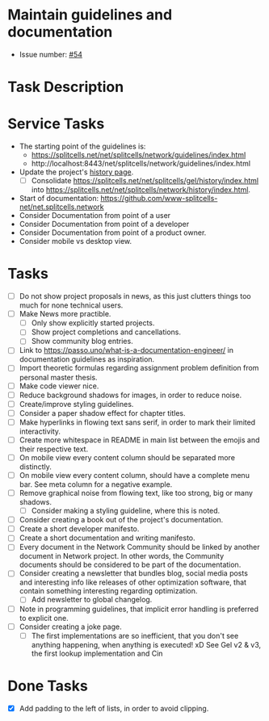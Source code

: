 # Maintain guidelines and documentation

* Issue number: [\#54](https://codeberg.org/splitcells-net/net.splitcells.network.community/issues/54)

# Task Description
# Service Tasks
* The starting point of the guidelines is:
    * https://splitcells.net/net/splitcells/network/guidelines/index.html
    * http://localhost:8443/net/splitcells/network/guidelines/index.html
* Update the project's [history page](https://splitcells.net/net/splitcells/network/history/index.html).
  * [ ] Consolidate https://splitcells.net/net/splitcells/gel/history/index.html into https://splitcells.net/net/splitcells/network/history/index.html.
* Start of documentation: https://github.com/www-splitcells-net/net.splitcells.network
* Consider Documentation from point of a user
* Consider Documentation from point of a developer
* Consider Documentation from point of a product owner.
* Consider mobile vs desktop view.
# Tasks
* [ ] Do not show project proposals in news, as this just clutters things too much for none technical users.
* [ ] Make News more practible.
    * [ ] Only show explicitly started projects.
    * [ ] Show project completions and cancellations.
    * [ ] Show community blog entries.
* [ ] Link to https://passo.uno/what-is-a-documentation-engineer/ in documentation guidelines as inspiration.
* [ ] Import theoretic formulas regarding assignment problem definition from personal master thesis.
* [ ] Make code viewer nice.
* [ ] Reduce background shadows for images, in order to reduce noise. 
* [ ] Create/improve styling guidelines.
* [ ] Consider a paper shadow effect for chapter titles.
* [ ] Make hyperlinks in flowing text sans serif, in order to mark their limited interactivity.
* [ ] Create more whitespace in README in main list between the emojis and their respective text.
* [ ] On mobile view every content column should be separated more distinctly.
* [ ] On mobile view every content column, should have a complete menu bar.
  See meta column for a negative example.
* [ ] Remove graphical noise from flowing text, like too strong, big or many shadows.
    * [ ] Consider making a styling guideline, where this is noted.
* [ ] Consider creating a book out of the project's documentation.
* [ ] Create a short developer manifesto.
* [ ] Create a short documentation and writing manifesto.
* [ ] Every document in the Network Community should be linked by another document in Network project.
  In other words, the Community documents should be considered to be part of the documentation.
* [ ] Consider creating a newsletter that bundles blog, social media posts and interesting info like releases of other optimization software, that contain something interesting regarding optimization.
    * [ ] Add newsletter to global changelog.
* [ ] Note in programming guidelines, that implicit error handling is preferred to explicit one.
* [ ] Consider creating a joke page.
    * [ ] The first implementations are so inefficient, that you don't see anything happening, when anything is executed! xD See Gel v2 & v3, the first lookup implementation and Cin
# Done Tasks
* [x] Add padding to the left of lists, in order to avoid clipping.